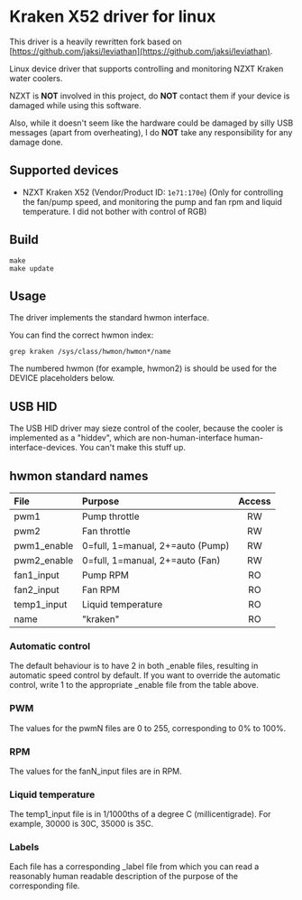 # Kraken X52 driver for linux

This driver is a heavily rewritten fork based on
[https://github.com/jaksi/leviathan](https://github.com/jaksi/leviathan).

Linux device driver that supports controlling and monitoring
NZXT Kraken water coolers.

NZXT is **NOT** involved in this project, do **NOT** contact them if your
device is damaged while using this software.

Also, while it doesn't seem like the hardware could be damaged by silly USB
messages (apart from overheating), I do **NOT** take any responsibility for
any damage done.

## Supported devices
* NZXT Kraken X52 (Vendor/Product ID: `1e71:170e`)
(Only for controlling the fan/pump speed, and monitoring the pump and fan rpm
and liquid temperature. I did not bother with control of RGB)

## Build

```Shell
make
make update
```

## Usage
The driver implements the standard hwmon interface.

You can find the correct hwmon index:

```Shell
grep kraken /sys/class/hwmon/hwmon*/name
```

The numbered hwmon (for example, hwmon2) is should be used for the
DEVICE placeholders below.

## USB HID

The USB HID driver may sieze control of the cooler, because the cooler
is implemented as a "hiddev", which are non-human-interface
human-interface-devices. You can't make this stuff up.

## hwmon standard names

| File        | Purpose                          | Access |
|:------------|:---------------------------------|:------:|
| pwm1        | Pump throttle                    |   RW   |
| pwm2        | Fan throttle                     |   RW   |
| pwm1_enable | 0=full, 1=manual, 2+=auto (Pump) |   RW   |
| pwm2_enable | 0=full, 1=manual, 2+=auto (Fan)  |   RW   |
| fan1_input  | Pump RPM                         |   RO   |
| fan2_input  | Fan RPM                          |   RO   |
| temp1_input | Liquid temperature               |   RO   |
| name        | "kraken"                         |   RO   |

### Automatic control

The default behaviour is to have 2 in both _enable files, resulting in
automatic speed control by default. If you want to override the automatic
control, write 1 to the appropriate _enable file from the table above.

### PWM

The values for the pwmN files are 0 to 255, corresponding to 0% to 100%.

### RPM

The values for the fanN_input files are in RPM.

### Liquid temperature

The temp1_input file is in 1/1000ths of a degree C (millicentigrade).
For example, 30000 is 30C, 35000 is 35C.

### Labels

Each file has a corresponding _label file from which you can read a
reasonably human readable description of the purpose of the
corresponding file.
